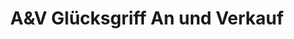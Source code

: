 ---
title: "A&V Glücksgriff An und Verkauf"
url: /halle-saale/aundv-gluecksgriff-an-und-verkauf/
shop: Kleidung
---